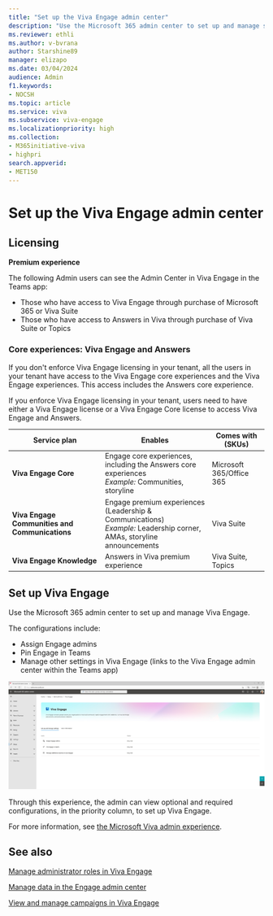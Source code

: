 ```yaml
---
title: "Set up the Viva Engage admin center"
description: "Use the Microsoft 365 admin center to set up and manage settings for your organization and employees in Viva Engage."
ms.reviewer: ethli
ms.author: v-bvrana
author: Starshine89
manager: elizapo
ms.date: 03/04/2024
audience: Admin
f1.keywords:
- NOCSH
ms.topic: article
ms.service: viva
ms.subservice: viva-engage
ms.localizationpriority: high
ms.collection:  
- M365initiative-viva
- highpri
search.appverid:
- MET150
---
```


# Set up the Viva Engage admin center

## Licensing

**Premium experience**

The following Admin users can see the Admin Center in Viva Engage in the Teams app:

- Those who have access to Viva Engage through purchase of Microsoft 365 or Viva Suite
- Those who have access to Answers in Viva through purchase of Viva Suite or Topics

### Core experiences: Viva Engage and Answers

If you don't enforce Viva Engage licensing in your tenant, all the users in your tenant have access to the Viva Engage core experiences and the Viva Engage experiences. This access includes the Answers core experience.  

If you enforce Viva Engage licensing in your tenant, users need to have either a Viva Engage license or a Viva Engage Core license to access Viva Engage and Answers.

|Service plan |Enables |Comes with (SKUs)|
|-------------------|---------|-------|
|**Viva Engage Core**|Engage core experiences, including the Answers core experiences  <br> *Example:* Communities, storyline |Microsoft 365/Office 365|
|**Viva Engage Communities and Communications**|Engage premium experiences (Leadership & Communications) <br> *Example:* Leadership corner, AMAs, storyline announcements |Viva Suite|
|**Viva Engage Knowledge**|Answers in Viva premium experience |Viva Suite, Topics|

## Set up Viva Engage

Use the Microsoft 365 admin center to set up and manage Viva Engage.  

The configurations include:  
- Assign Engage admins
- Pin Engage in Teams  
- Manage other settings in Viva Engage (links to the Viva Engage admin center within the Teams app)

[![Screen shot of the Microsoft 365 admin center.](/viva/media/engage/admin/m365-ac-ve.jpg)](/viva/media/engage/admin/m365-ac-ve.jpg#lightbox)

Through this experience, the admin can view optional and required configurations, in the priority column, to set up Viva Engage.  

For more information, see [the Microsoft Viva admin experience](/viva/new-microsoft-viva-admin-experience).

## See also

[Manage administrator roles in Viva Engage](/viva/engage/eac-key-admin-roles-permissions)

[Manage data in the Engage admin center](/Viva/engage/eac-as-manage-data)

[View and manage campaigns in Viva Engage](/Viva/engage/campaigns)
